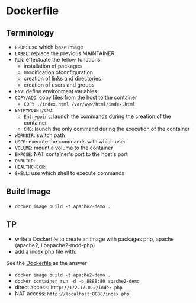 # Dockerfile

## Terminology
- `FROM`: use which base image
- `LABEL`: replace the previous MAINTAINER
- `RUN`: effectuate the fellow functions: 
  - installation of packages
  - modification ofconfiguration
  - creation of links and directories
  - creation of users and groups
- `ENV`: define environment variables
- `COPY/ADD`: copy files from the host to the container
  - `COPY ./index.html /var/www/html/index.html`
- `ENTRYPOINT/CMD`: 
  - `Entrypoint`: launch the commands during the creation of the container
  - `CMD`: launch the only command during the execution of the container
- `WORKDIR`: switch path
- `USER`: execute the commands with which user
- `VOLUME`: mount a volume to the container
- `EXPOSE`: NAT container's port to the host's port
- `ONBUILD`:
- `HEALTHCHECK`: 
- `SHELL`: use which shell to execute commands

## Build Image
- `docker image build -t apache2-demo .`

## TP
- write a Dockerfile to create an image with packages php, apache (apache2, libapache2-mod-php)
- add a index.php file with: <?php phpinfo() ?>

See the [Dockerfile](Dockerfile) as the answer

- `docker image build -t apache2-demo .`
- `docker container run -d -p 8888:80 apache2-demo`
- direct access: `http://172.17.0.2/index.php`
- NAT access: `http://localhost:8888/index.php`
